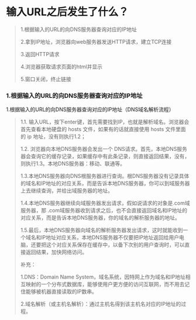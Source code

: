 # 输入URL之后发生了什么？

> 1.根据输入的URL的向DNS服务器查询对应的IP地址
>
> 2.拿到IP地址，浏览器向web服务器发送HTTP请求，建立TCP连接
>
> 3.返回HTTP请求
>
> 4.浏览器获取请求页面的html并显示
>
> 5.窗口关闭，终止链接

### 1.根据输入的URL的向DNS服务器查询对应的IP地址

1.根据输入的URL的向DNS服务器查询对应的IP地址（DNS域名解析流程）

>1.1. 输入URL，按下enter键，首先需要找到IP，也就是解析域名。浏览器会首先查看本地硬盘的 hosts 文件，如果有的话就直接使用 hosts 文件里面的 ip 地址，没有则执行1.2；
>
>1.2. 浏览器向本地DNS服务器会发出一个 DNS请求。首先，本地DNS服务器会查询它的缓存记录，如果缓存中有此条记录，则直接返回结果，没有，则执行1.3。本地DNS服务器：移动、联通等。
>
>1.3.本地DNS服务器向DNS根服务器进行查询。根DNS服务器没有记录具体的域名和IP地址的对应关系，而是告诉本地DNS服务器，你可以到域服务器上去继续查询，并给出域服务器的地址。
>
>1.4.本地DNS服务器继续向域服务器发出请求，假如说请求的对象是.com域服务器，那 .com域服务器收到请求之后，也不会直接返回域名和IP地址的对应关系，而是告诉本地DNS服务器，你的域名的解析服务器的地址。
>
>1.5.最后，本地DNS服务器向域名的解析服务器发出请求，这时就能收到一个域名和IP地址对应关系，本地DNS服务器不仅要把IP地址返回给用户电脑，还要把这个对应关系保存在缓存中，以备下次别的用户查询时，可以直接返回结果，加快网络访问。
>
>补充：
>
>1.DNS：Domain Name System，域名系统，因特网上作为域名和IP地址相互映射的一个分布式数据库，能够使用户更方便的访问互联网，而不用去记住能够被机器直接读取的IP数串。
>
>2.域名解析（或主机名解析）：通过主机名得到该主机名对应的IP地址的过程。